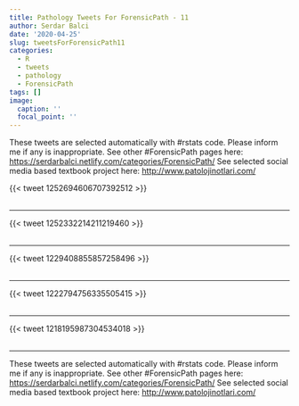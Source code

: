 ```yaml
---
title: Pathology Tweets For ForensicPath - 11
author: Serdar Balci
date: '2020-04-25'
slug: tweetsForForensicPath11
categories:
  - R
  - tweets
  - pathology
  - ForensicPath
tags: []
image:
  caption: ''
  focal_point: ''
---
```



These tweets are selected automatically with #rstats code. Please inform me if any is inappropriate.
See other #ForensicPath pages here: https://serdarbalci.netlify.com/categories/ForensicPath/ 
See selected social media based textbook project here: http://www.patolojinotlari.com/

{{< tweet 1252694606707392512 >}}
<br>
<br>
<hr>
{{< tweet 1252332214211219460 >}}
<br>
<br>
<hr>
{{< tweet 1229408855857258496 >}}
<br>
<br>
<hr>
{{< tweet 1222794756335505415 >}}
<br>
<br>
<hr>
{{< tweet 1218195987304534018 >}}
<br>
<br>
<hr>


These tweets are selected automatically with #rstats code. Please inform me if any is inappropriate.
See other #ForensicPath pages here: https://serdarbalci.netlify.com/categories/ForensicPath/ 
See selected social media based textbook project here: http://www.patolojinotlari.com/
